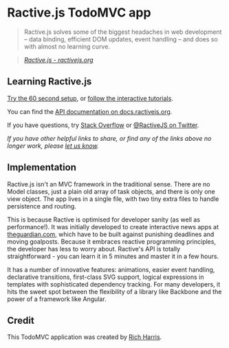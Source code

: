 # Ractive.js TodoMVC app

> Ractive.js solves some of the biggest headaches in web development – data binding, efficient DOM updates, event handling – and does so with almost no learning curve.

> _[Ractive.js - ractivejs.org](http://ractivejs.org)_


## Learning Ractive.js

[Try the 60 second setup](http://www.ractivejs.org/60-second-setup), or [follow the interactive tutorials](http://learn.ractivejs.org).

You can find the [API documentation on docs.ractivejs.org](http://docs.ractivejs.org/latest/get-started).

If you have questions, try [Stack Overflow](http://stackoverflow.com/questions/tagged/ractivejs) or [@RactiveJS on Twitter](http://twitter.com/RactiveJS).

_If you have other helpful links to share, or find any of the links above no longer work, please [let us know](https://github.com/tastejs/todomvc/issues)._


## Implementation

Ractive.js isn't an MVC framework in the traditional sense. There are no Model classes, just a plain old array of task objects, and there is only one view object. The app lives in a single file, with two tiny extra files to handle persistence and routing.

This is because Ractive is optimised for developer sanity (as well as performance!). It was initially developed to create interactive news apps at [theguardian.com](http://theguardian.com), which have to be built against punishing deadlines and moving goalposts. Because it embraces reactive programming principles, the developer has less to worry about. Ractive's API is totally straightforward - you can learn it in 5 minutes and master it in a few hours.

It has a number of innovative features: animations, easier event handling, declarative transitions, first-class SVG support, logical expressions in templates with sophisticated dependency tracking. For many developers, it hits the sweet spot between the flexibility of a library like Backbone and the power of a framework like Angular.


## Credit

This TodoMVC application was created by [Rich Harris](http://rich-harris.co.uk).
